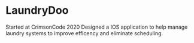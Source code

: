 # LaundryDoo

Started at CrimsonCode 2020
Designed a IOS application to help manage laundry systems to improve efficency and eliminate scheduling.

